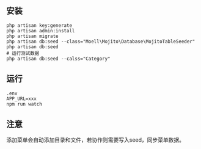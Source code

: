 ## 安装
```
php artisan key:generate
php artisan admin:install
php artisan migrate
php artisan db:seed --class="Moell\Mojito\Database\MojitoTableSeeder"
php artisan db:seed
# 运行测试数据
php artisan db:seed --calss="Category"
```
## 运行
```
.env
APP_URL=xxx
npm run watch
```

## 注意
添加菜单会自动添加目录和文件，若协作则需要写入seed，同步菜单数据。

